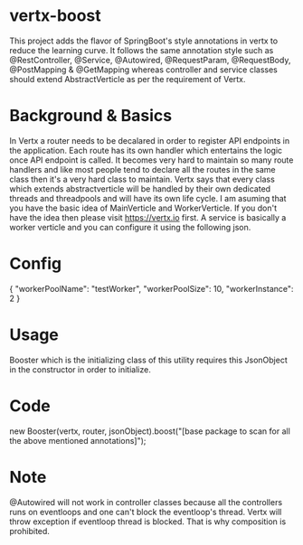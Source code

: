 # vertx-boost
This project adds the flavor of SpringBoot's style annotations in vertx to reduce the learning curve. It follows the same annotation style such as @RestController, @Service, @Autowired, @RequestParam, @RequestBody, @PostMapping &amp; @GetMapping whereas controller and service classes should extend AbstractVerticle as per the requirement of Vertx.

# Background & Basics

In Vertx a router needs to be decalared in order to register API endpoints in the application. Each route has its own handler which entertains the logic once API endpoint is called. It becomes very hard to maintain so many route handlers and like most people tend to declare all the routes in the same class then it's a very hard class to maintain.
Vertx says that every class which extends abstractverticle will be handled by their own dedicated threads and threadpools and will have its own life cycle. I am asuming that you have the basic idea of MainVerticle and WorkerVerticle. If you don't have the idea then please visit https://vertx.io first.
A service is basically a worker verticle and you can configure it using the following json. 
# Config
{
"workerPoolName": "testWorker",
"workerPoolSize": 10,
"workerInstance": 2
}

# Usage

Booster which is the initializing class of this utility requires this JsonObject in the constructor in order to initialize. 
# Code
new Booster(vertx, router, jsonObject).boost("[base package to scan for all the above mentioned annotations]");

# Note
@Autowired will not work in controller classes because all the controllers runs on eventloops and one can't block the eventloop's thread. Vertx will throw exception if eventloop thread is blocked. That is why composition is prohibited.
